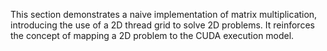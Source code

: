 This section demonstrates a naive implementation of matrix multiplication, introducing the use of a 2D thread grid to solve 2D problems. It reinforces the concept of mapping a 2D problem to the CUDA execution model.